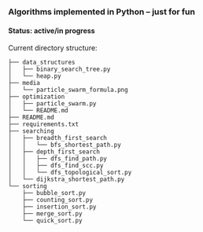 ### Algorithms implemented in Python &ndash; just for fun

#### Status: active/in progress

Current directory structure:
```
├── data_structures
│   ├── binary_search_tree.py
│   └── heap.py
├── media
│   └── particle_swarm_formula.png
├── optimization
│   ├── particle_swarm.py
│   └── README.md
├── README.md
├── requirements.txt
├── searching
│   ├── breadth_first_search
│   │   └── bfs_shortest_path.py
│   ├── depth_first_search
│   │   ├── dfs_find_path.py
│   │   ├── dfs_find_scc.py
│   │   └── dfs_topological_sort.py
│   └── dijkstra_shortest_path.py
└── sorting
    ├── bubble_sort.py
    ├── counting_sort.py
    ├── insertion_sort.py
    ├── merge_sort.py
    └── quick_sort.py
```
